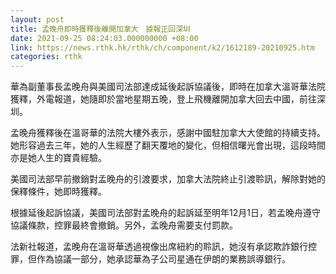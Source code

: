 ```yaml
---
layout: post
title: 孟晚舟即時獲釋後離開加拿大　據報正回深圳
date: 2021-09-25 08:24:03.000000000 +08:00
link: https://news.rthk.hk/rthk/ch/component/k2/1612189-20210925.htm
categories: rthk
---
```


華為副董事長孟晚舟與美國司法部達成延後起訴協議後，即時在加拿大溫哥華法院獲釋，外電報道，她隨即於當地星期五晚，登上飛機離開加拿大回去中國，前往深圳。

孟晚舟獲釋後在溫哥華的法院大樓外表示，感謝中國駐加拿大大使館的持續支持。她形容過去三年，她的人生經歷了翻天覆地的變化，但相信曙光會出現，這段時間亦是她人生的寶貴經驗。

美國司法部早前撤銷對孟晚舟的引渡要求，加拿大法院終止引渡聆訊，解除對她的保釋條件，她即時獲釋。

根據延後起訴協議，美國司法部對孟晚舟的起訴延至明年12月1日，若孟晚舟遵守協議條款，控罪最終會撤銷。另外，孟晚舟需要支付罰款。

法新社報道，孟晚舟在溫哥華透過視像出席紐約的聆訊，她沒有承認欺詐銀行控罪，但作為協議一部分，她承認華為子公司星通在伊朗的業務誤導銀行。
